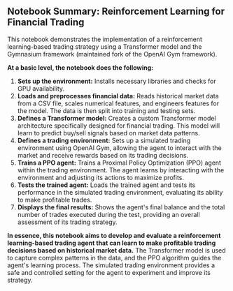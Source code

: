 ## Notebook Summary: Reinforcement Learning for Financial Trading

This notebook demonstrates the implementation of a reinforcement learning-based trading strategy using a Transformer model and the Gymnasium framework (maintained fork of the OpenAI Gym framework). 

**At a basic level, the notebook does the following:**

1. **Sets up the environment:** Installs necessary libraries and checks for GPU availability.
2. **Loads and preprocesses financial data:** Reads historical market data from a CSV file, scales numerical features, and engineers features for the model. The data is then split into training and testing sets.
3. **Defines a Transformer model:** Creates a custom Transformer model architecture specifically designed for financial trading. This model will learn to predict buy/sell signals based on market data patterns.
4. **Defines a trading environment:** Sets up a simulated trading environment using OpenAI Gym, allowing the agent to interact with the market and receive rewards based on its trading decisions.
5. **Trains a PPO agent:** Trains a Proximal Policy Optimization (PPO) agent within the trading environment. The agent learns by interacting with the environment and adjusting its actions to maximize profits.
6. **Tests the trained agent:** Loads the trained agent and tests its performance in the simulated trading environment, evaluating its ability to make profitable trades.
7. **Displays the final results:** Shows the agent's final balance and the total number of trades executed during the test, providing an overall assessment of its trading strategy.

**In essence, this notebook aims to develop and evaluate a reinforcement learning-based trading agent that can learn to make profitable trading decisions based on historical market data.** The Transformer model is used to capture complex patterns in the data, and the PPO algorithm guides the agent's learning process. The simulated trading environment provides a safe and controlled setting for the agent to experiment and improve its strategy.
